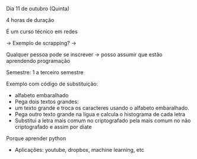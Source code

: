 Dia 11 de outubro (Quinta)

4 horas de duração


É um curso técnico em redes

-> Exemplo de scrapping?
->

Qualquer pessoa pode se inscrever -> posso assumir que estão aprendendo programação

Semestre: 1 a terceiro semestre


Exemplo com código de substituição:
 - alfabeto embaralhado
 - Pega dois textos grandes:
 - um texto grande e troca os caracteres usando o alfabeto embaralhado.
 - Pega outro texto grande na lígua e calcula o histograma de cada letra
 - Substitui a letra mais comum no criptografado pela mais comum no não criptografado e assim por diate



Porque aprender python
- Aplicações: youtube, dropbox, machine learning, etc
